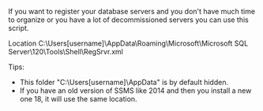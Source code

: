 If you want to register your database servers and you don't have much time to organize or you have a lot of decommissioned servers you can use this script.

Location 
C:\Users\[username]\AppData\Roaming\Microsoft\Microsoft SQL Server\120\Tools\Shell\RegSrvr.xml

Tips:
- This folder "C:\Users\[username]\AppData" is by default hidden.
- If you have an old version of SSMS like 2014 and then you install a new one 18, it will use the same location.
